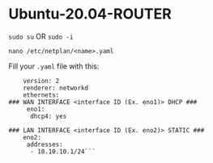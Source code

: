 # Ubuntu-20.04-ROUTER

`sudo su` OR `sudo -i`

`nano /etc/netplan/<name>.yaml`

Fill your `.yaml` file with this:

```network:
    version: 2
    renderer: networkd
    ethernets:
### WAN INTERFACE <interface ID (Ex. eno1)> DHCP ###
     eno1:
      dhcp4: yes
     
### LAN INTERFACE <interface ID (Ex. eno2)> STATIC ###
    eno2:
     addresses:
      - 10.10.10.1/24```
